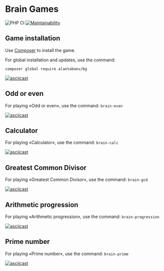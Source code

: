 # Brain Games

![PHP CI](https://github.com/alantaboev/bg/workflows/PHP%20CI/badge.svg)
[![Maintainability](https://api.codeclimate.com/v1/badges/a99a88d28ad37a79dbf6/maintainability)](https://codeclimate.com/github/codeclimate/codeclimate/maintainability)

## Game installation
Use [Composer](https://getcomposer.org/) to install the game.

For global installation and updates, use the command:
```
composer global require alantaboev/bg
```
[![asciicast](https://asciinema.org/a/XfbfhXDVJjdmBcH0PdNkLZ96a.svg)](https://asciinema.org/a/XfbfhXDVJjdmBcH0PdNkLZ96a)

## Odd or even
For playing «Odd or even», use the command: `brain-even`

[![asciicast](https://asciinema.org/a/iffIVMk1hmD0BczGtTopiL5UA.svg)](https://asciinema.org/a/iffIVMk1hmD0BczGtTopiL5UA)

## Calculator
For playing «Calculator», use the command: `brain-calc`

[![asciicast](https://asciinema.org/a/ZZd0L2w7K7qWifKABBLGCukCc.svg)](https://asciinema.org/a/ZZd0L2w7K7qWifKABBLGCukCc)

## Greatest Common Divisor
For playing «Greatest Common Divisor», use the command: `brain-gcd`

[![asciicast](https://asciinema.org/a/4N0pcT0u2nNVXKPNVrnno7LLh.svg)](https://asciinema.org/a/4N0pcT0u2nNVXKPNVrnno7LLh)

## Arithmetic progression
For playing «Arithmetic progression», use the command: `brain-progression`

[![asciicast](https://asciinema.org/a/udaaP9BoiuXOX7rQ8guuVdCWi.svg)](https://asciinema.org/a/udaaP9BoiuXOX7rQ8guuVdCWi)

## Prime number
For playing «Prime number», use the command: `brain-prime`

[![asciicast](https://asciinema.org/a/KZD4cQGuUp07T6FjyncoGCTaW.svg)](https://asciinema.org/a/KZD4cQGuUp07T6FjyncoGCTaW)
